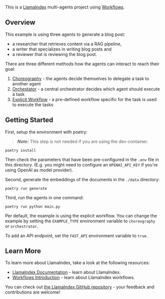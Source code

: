 This is a [LlamaIndex](https://www.llamaindex.ai/) multi-agents project using [Workflows](https://docs.llamaindex.ai/en/stable/understanding/workflows/).

## Overview

This example is using three agents to generate a blog post:

- a researcher that retrieves content via a RAG pipeline,
- a writer that specializes in writing blog posts and
- a reviewer that is reviewing the blog post.

There are three different methods how the agents can interact to reach their goal:

1. [Choreography](./app/examples/choreography.py) - the agents decide themselves to delegate a task to another agent
1. [Orchestator](./app/examples/orchestrator.py) - a central orchestrator decides which agent should execute a task
1. [Explicit Workflow](./app/examples/workflow.py) - a pre-defined workflow specific for the task is used to execute the tasks

## Getting Started

First, setup the environment with poetry:

> **_Note:_** This step is not needed if you are using the dev-container.

```shell
poetry install
```

Then check the parameters that have been pre-configured in the `.env` file in this directory. (E.g. you might need to configure an `OPENAI_API_KEY` if you're using OpenAI as model provider).

Second, generate the embeddings of the documents in the `./data` directory:

```shell
poetry run generate
```

Third, run the agents in one command:

```shell
poetry run python main.py
```

Per default, the example is using the explicit workflow. You can change the example by setting the `EXAMPLE_TYPE` environment variable to `choreography` or `orchestrator`.

To add an API endpoint, set the `FAST_API` environment variable to `true`.

## Learn More

To learn more about LlamaIndex, take a look at the following resources:

- [LlamaIndex Documentation](https://docs.llamaindex.ai) - learn about LlamaIndex.
- [Workflows Introduction](https://docs.llamaindex.ai/en/stable/understanding/workflows/) - learn about LlamaIndex workflows.

You can check out [the LlamaIndex GitHub repository](https://github.com/run-llama/llama_index) - your feedback and contributions are welcome!
